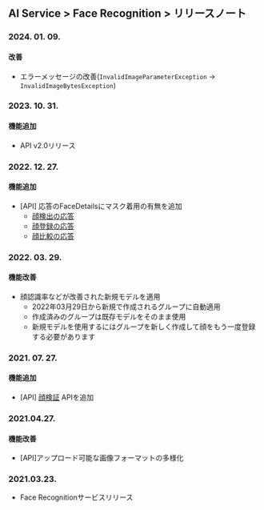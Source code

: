 ## AI Service > Face Recognition > リリースノート

### 2024. 01. 09.

#### 改善

* エラーメッセージの改善(`InvalidImageParameterException` -> `InvalidImageBytesException`)

### 2023. 10. 31.

#### 機能追加

* API v2.0リリース

### 2022. 12. 27.

#### 機能追加

* [API] 応答のFaceDetailsにマスク着用の有無を追加
    * [顔検出の応答](./api-guide/#detect-face-response)
    * [顔登録の応答](./api-guide/#add-face-response)
    * [顔比較の応答](./api-guide/#compare-face-response)

### 2022. 03. 29.

#### 機能改善

* 顔認識率などが改善された新規モデルを適用
    * 2022年03月29日から新規で作成されるグループに自動適用
    * 作成済みのグループは既存モデルをそのまま使用
    * 新規モデルを使用するにはグループを新しく作成して顔をもう一度登録する必要があります

### 2021. 07. 27.

#### 機能追加

* [API] [顔検証](./api-guide/#verify) APIを追加

### 2021.04.27.

#### 機能改善

* [API]アップロード可能な画像フォーマットの多様化

### 2021.03.23.

* Face Recognitionサービスリリース
